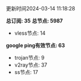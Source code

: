更新时间2024-03-14 11:18:28

**总订阅: 35**
**总节点: 5987**
- vless节点: 14

**google ping有效节点: 63**
- trojan节点: 9
- v2ray节点: 37
- ss节点: 17
